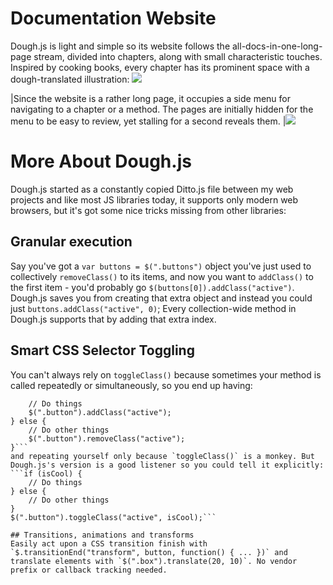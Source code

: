 # Documentation Website
Dough.js is light and simple so its website follows the all-docs-in-one-long-page stream, divided into chapters, along with small characteristic touches.
Inspired by cooking books, every chapter has its prominent space with a dough-translated illustration:
![](doughjs-chapters)

|Since the website is a rather long page, it occupies a side menu for navigating to a chapter or a method. The pages are initially hidden for the menu to be easy to review, yet stalling for a second reveals them.
|![](doughjs-sidemenu)

# More About Dough.js
Dough.js started as a constantly copied Ditto.js file between my web projects and like most JS libraries today, it supports only modern web browsers, but it's got some nice tricks missing from other libraries:

## Granular execution
Say you've got a `var buttons = $(".buttons")` object you've just used to collectively `removeClass()` to its items, and now you want to `addClass()` to the first item - you'd probably go `$(buttons[0]).addClass("active")`. Dough.js saves you from creating that extra object and instead you could just `buttons.addClass("active", 0)`; Every collection-wide method in Dough.js supports that by adding that extra index.

## Smart CSS Selector Toggling
You can't always rely on `toggleClass()` because sometimes your method is called repeatedly or simultaneously, so you end up having:
```if (isCool) {
	// Do things
	$(".button").addClass("active");
} else {
	// Do other things
	$(".button").removeClass("active");
}```
and repeating yourself only because `toggleClass()` is a monkey. But Dough.js's version is a good listener so you could tell it explicitly:
```if (isCool) {
	// Do things
} else {
	// Do other things
}
$(".button").toggleClass("active", isCool);```

## Transitions, animations and transforms
Easily act upon a CSS transition finish with `$.transitionEnd("transform", button, function() { ... })` and translate elements with `$(".box").translate(20, 10)`. No vendor prefix or callback tracking needed.